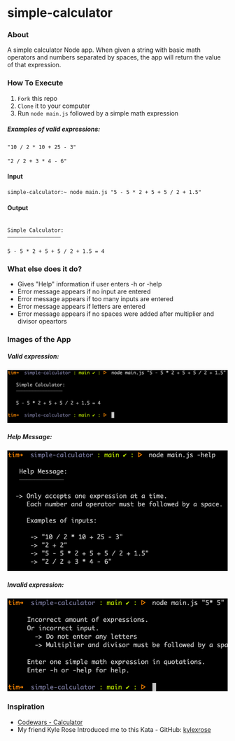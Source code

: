 # simple-calculator

### About

A simple calculator Node app. When given a string with basic math operators and numbers separated by spaces, the app will return the value of that expression.

### How To Execute

1. `Fork` this repo
2. `Clone` it to your computer
3. Run `node main.js` followed by a simple math expression

##### Examples of valid expressions:

```
"10 / 2 * 10 + 25 - 3"

"2 / 2 + 3 * 4 - 6"
```

#### Input

```
simple-calculator:~ node main.js "5 - 5 * 2 + 5 + 5 / 2 + 1.5"
```

#### Output

```

Simple Calculator:
─────────────────

5 - 5 * 2 + 5 + 5 / 2 + 1.5 = 4

```

### What else does it do?

* Gives "Help" information if user enters -h or -help
* Error message appears if no input are entered
* Error message appears if too many inputs are entered
* Error message appears if letters are entered
* Error message appears if no spaces were added after multiplier and divisor opeartors

### Images of the App

##### Valid expression:

![valid expression image](assets/valid-expression.png)

##### Help Message:

![help message image](assets/help-message.png)

##### Invalid expression:

![invalid expression image](assets/invalid-expression.png)

### Inspiration

* [Codewars - Calculator](https://www.codewars.com/kata/5235c913397cbf2508000048)
* My friend Kyle Rose Introduced me to this Kata - GitHub: [kylexrose](https://github.com/kylexrose)
